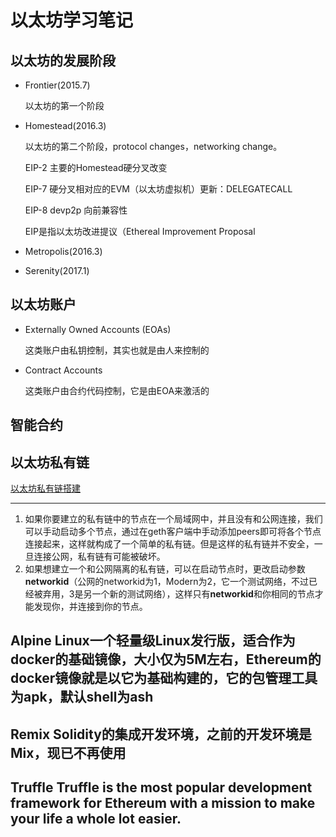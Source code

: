 # 以太坊学习笔记
## 以太坊的发展阶段
- Frontier(2015.7)

	以太坊的第一个阶段

- Homestead(2016.3)

	以太坊的第二个阶段，protocol changes，networking change。
	
	EIP-2 主要的Homestead硬分叉改变

	EIP-7 硬分叉相对应的EVM（以太坊虚拟机）更新：DELEGATECALL 

	EIP-8 devp2p 向前兼容性

	EIP是指以太坊改进提议（Ethereal Improvement Proposal
- Metropolis(2016.3)
- Serenity(2017.1)
## 以太坊账户
- Externally Owned Accounts (EOAs)

	这类账户由私钥控制，其实也就是由人来控制的

- Contract Accounts

	这类账户由合约代码控制，它是由EOA来激活的

## 智能合约
## 以太坊私有链

[以太坊私有链搭建](https://github.com/ethereum/go-ethereum/wiki/Setting-up-private-network-or-local-cluster)

---
1. 如果你要建立的私有链中的节点在一个局域网中，并且没有和公网连接，我们可以手动启动多个节点，通过在geth客户端中手动添加peers即可将各个节点连接起来，这样就构成了一个简单的私有链。但是这样的私有链并不安全，一旦连接公网，私有链有可能被破坏。
2. 如果想建立一个和公网隔离的私有链，可以在启动节点时，更改启动参数**networkid**（公网的networkid为1，Modern为2，它一个测试网络，不过已经被弃用，3是另一个新的测试网络），这样只有**networkid**和你相同的节点才能发现你，并连接到你的节点。

## Alpine Linux一个轻量级Linux发行版，适合作为docker的基础镜像，大小仅为5M左右，Ethereum的docker镜像就是以它为基础构建的，它的包管理工具为apk，默认shell为ash

## Remix Solidity的集成开发环境，之前的开发环境是Mix，现已不再使用

## Truffle Truffle is the most popular development framework for Ethereum with a mission to make your life a whole lot easier.
